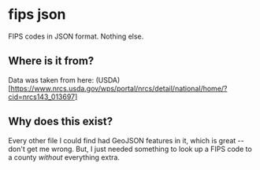 # fips json
FIPS codes in JSON format. Nothing else.

## Where is it from?

Data was taken from here: (USDA)[https://www.nrcs.usda.gov/wps/portal/nrcs/detail/national/home/?cid=nrcs143_013697]

## Why does this exist?

Every other file I could find had GeoJSON features in it, which is great -- don't get me wrong. But, I just needed something to look up a FIPS code to a county *without* everything extra. 

